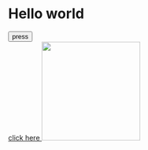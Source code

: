 <html>
    <head><title>ouououou</title></head>
    <body>
    <h1>Hello world</h1>
    <button>press</button><br>
        <a href="https://www.youtube.com/">click here </a>
    <img src="https://www.google.com/url?sa=i&url=https%3A%2F%2Fwww.gardeningknowhow.com%2Fedible%2Ffruits%2Fstrawberry%2Fgrowing-jewel-strawberries.htm&psig=AOvVaw1xmTrNXqnp9uwm3rZlrWi5&ust=1744274875376000&source=images&cd=vfe&opi=89978449&ved=0CBUQjRxqFwoTCLjqiLXIyowDFQAAAAAdAAAAABAE" width="200" height="200" >
</body>
</html>
